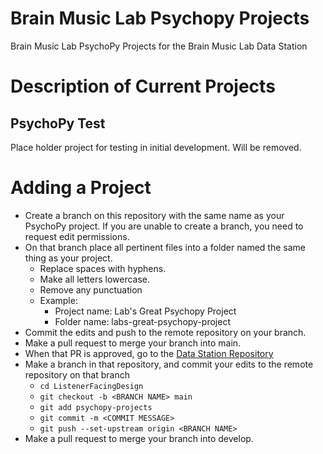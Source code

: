 # Brain Music Lab Psychopy Projects
Brain Music Lab PsychoPy Projects for the Brain Music Lab Data Station

# Description of Current Projects
## PsychoPy Test
Place holder project for testing in initial development. Will be removed.

# Adding a Project
- Create a branch on this repository with the same name as your PsychoPy project. If you are unable to create a branch, you need to request edit permissions.
- On that branch place all pertinent files into a folder named the same thing as your project. 
    - Replace spaces with hyphens. 
    - Make all letters lowercase. 
    - Remove any punctuation 
    - Example:
        - Project name: Lab's Great Psychopy Project
        - Folder name: labs-great-psychopy-project
- Commit the edits and push to the remote repository on your branch.
- Make a pull request to merge your branch into main. 
- When that PR is approved, go to the [Data Station Repository](https://github.com/Brain-Music-Lab/ListenerFacingDesign/tree/add-psychopy-submodule)
- Make a branch in that repository, and commit your edits to the remote repository on that branch
    - `cd ListenerFacingDesign`
    - `git checkout -b <BRANCH NAME> main`
    - `git add psychopy-projects`
    - `git commit -m <COMMIT MESSAGE>`
    - `git push --set-upstream origin <BRANCH NAME>`
- Make a pull request to merge your branch into develop.
    